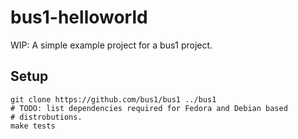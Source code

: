# bus1-helloworld

WIP: A simple example project for a bus1 project.

## Setup

    git clone https://github.com/bus1/bus1 ../bus1
    # TODO: list dependencies required for Fedora and Debian based
    # distrobutions.
    make tests
